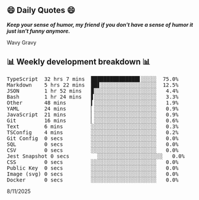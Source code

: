 ## 😄 Daily Quotes 😄

_**Keep your sense of humor, my friend if you don't have a sense of humor it just isn't funny anymore.**_

Wavy Gravy



## 📊 Weekly development breakdown 📊

<pre>TypeScript  32 hrs 7 mins  ███████████████▋░░░░░  75.0%
Markdown    5 hrs 22 mins  ██▋░░░░░░░░░░░░░░░░░░  12.5%
JSON        1 hr 52 mins   ▉░░░░░░░░░░░░░░░░░░░░   4.4%
Bash        1 hr 24 mins   ▋░░░░░░░░░░░░░░░░░░░░   3.3%
Other       48 mins        ▍░░░░░░░░░░░░░░░░░░░░   1.9%
YAML        24 mins        ▏░░░░░░░░░░░░░░░░░░░░   0.9%
JavaScript  21 mins        ▏░░░░░░░░░░░░░░░░░░░░   0.9%
Git         16 mins        ▏░░░░░░░░░░░░░░░░░░░░   0.6%
Text        6 mins         ░░░░░░░░░░░░░░░░░░░░░   0.3%
TSConfig    4 mins         ░░░░░░░░░░░░░░░░░░░░░   0.2%
Git Config  0 secs         ░░░░░░░░░░░░░░░░░░░░░   0.0%
SQL         0 secs         ░░░░░░░░░░░░░░░░░░░░░   0.0%
CSV         0 secs         ░░░░░░░░░░░░░░░░░░░░░   0.0%
Jest Snapshot 0 secs         ░░░░░░░░░░░░░░░░░░░░░   0.0%
CSS         0 secs         ░░░░░░░░░░░░░░░░░░░░░   0.0%
Public Key  0 secs         ░░░░░░░░░░░░░░░░░░░░░   0.0%
Image (svg) 0 secs         ░░░░░░░░░░░░░░░░░░░░░   0.0%
Docker      0 secs         ░░░░░░░░░░░░░░░░░░░░░   0.0%</pre>

8/11/2025